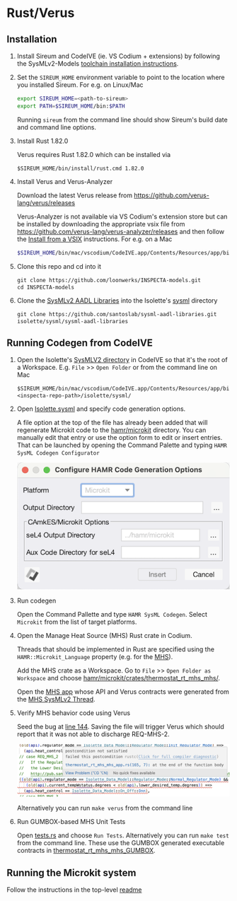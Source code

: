 # Rust/Verus

## Installation

1. Install Sireum and CodeIVE (ie. VS Codium + extensions) by following the SysMLv2-Models [toolchain installation instructions](https://github.com/santoslab/sysmlv2-models?tab=readme-ov-file#toolchain-installation).

1. Set the ``SIREUM_HOME`` environment variable to point to the location where you installed Sireum.  For e.g. on Linux/Mac

    ``` bash
    export SIREUM_HOME=<path-to-sireum>
    export PATH=$SIREUM_HOME/bin:$PATH
    ```

    Running ``sireum`` from the command line should show Sireum's build date and command line options.

1. Install Rust 1.82.0

    Verus requires Rust 1.82.0 which can be installed via

    ```
    $SIREUM_HOME/bin/install/rust.cmd 1.82.0
    ```

1. Install Verus and Verus-Analyzer

    Download the latest Verus release from https://github.com/verus-lang/verus/releases

    Verus-Analyzer is not available via VS Codium's extension store but can be installed by downloading the appropriate vsix file from https://github.com/verus-lang/verus-analyzer/releases and then follow the [Install from a VSIX](https://code.visualstudio.com/docs/configure/extensions/extension-marketplace#_install-from-a-vsix) instructions.  For e.g. on a Mac

    ```bash
    $SIREUM_HOME/bin/mac/vscodium/CodeIVE.app/Contents/Resources/app/bin/codium --install-extension verus-analyzer-darwin-arm64.vsix
    ```

1. Clone this repo and cd into it

   ```
   git clone https://github.com/loonwerks/INSPECTA-models.git
   cd INSPECTA-models
   ```

1. Clone the [SysMLv2 AADL Libraries](https://github.com/santoslab/sysml-aadl-libraries.git) into the Isolette's [sysml](sysml) directory

    ```
    git clone https://github.com/santoslab/sysml-aadl-libraries.git isolette/sysml/sysml-aadl-libraries
    ```

## Running Codegen from CodeIVE

1. Open the Isolette's [SysMLV2 directory](./sysml/) in CodeIVE so that it's the root of a Workspace.  E.g. ``File`` >> ``Open Folder`` or from the command line on Mac

    ```
    $SIREUM_HOME/bin/mac/vscodium/CodeIVE.app/Contents/Resources/app/bin/codium <inspecta-repo-path>/isolette/sysml/
    ```

1. Open [Isolette.sysml](./sysml/Isolette.sysml) and specify code generation options.

    A file option at the top of the file has already been added that will regenerate Microkit code to the [hamr/microkit](./hamr/microkit/) directory. You can manually edit that entry or use the option form to edit or insert entries.  That can be launched by opening the Command Palette and typing ``HAMR SysML Codegen Configurator``

    ![configurator](./figures/codeive-configurator.png)
    
1. Run codegen

    Open the Command Pallette and type ``HAMR SysML Codegen``.  Select ``Microkit`` from the list of target platforms.

1. Open the Manage Heat Source (MHS) Rust crate in Codium.

    Threads that should be implemented in Rust are specified using the ``HAMR::Microkit_Language`` property (e.g. for the [MHS](./sysml/Regulate.sysml#L441)).

    Add the MHS crate as a Workspace.  Go to ``File`` >> ``Open Folder as Workspace`` and choose [hamr/microkit/crates/thermostat_rt_mhs_mhs/](./hamr/microkit/crates/thermostat_rt_mhs_mhs/).

    Open the [MHS app](./hamr/microkit/crates/thermostat_rt_mhs_mhs/src/component/thermostat_rt_mhs_mhs_app.rs) whose API and Verus contracts were generated from the [MHS SysMLv2 Thread](./sysml/Regulate.sysml#L437-L517).

1. Verify MHS behavior code using Verus

    Seed the bug at [line 144](./hamr/microkit/crates/thermostat_rt_mhs_mhs/src/component/thermostat_rt_mhs_mhs_app.rs#L144).  Saving the file will trigger Verus which should report that it was not able to discharge REQ-MHS-2.

    ![verus-failure](./figures/codeive-verus-failure.png)

    Alternatively you can run ``make verus`` from the command line

1. Run GUMBOX-based MHS Unit Tests

    Open [tests.rs](./hamr/microkit/crates/thermostat_rt_mhs_mhs/src/tests.rs) and choose ``Run Tests``.  Alternatively you can run ``make test`` from the command line.  These use the GUMBOX generated executable contracts in [thermostat_rt_mhs_mhs_GUMBOX](./hamr/microkit/crates/thermostat_rt_mhs_mhs/src/bridge/thermostat_rt_mhs_mhs_GUMBOX.rs).

## Running the Microkit system

Follow the instructions in the top-level [readme](./readme.md)